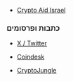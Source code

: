 - [Crypto Aid Israel](<https://cryptoaidisrael.com/>)

### כתבות ופרסומים

- [X / Twitter](<https://x.com/cryptoaidisrael/status/1711434206465634698?s=46&t=jMafOv1ci-lWMFDjjvZqmg>)

- [Coindesk](<https://www.coindesk.com/tech/2023/10/09/israel-war-prompts-crypto-firms-including-fireblocks-marketacross-to-start-aid-fund/>)

- [CryptoJungle](<https://www.cryptojungle.co.il/crypto-aid-israel/>)